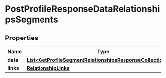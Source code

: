 # PostProfileResponseDataRelationshipsSegments

## Properties
Name | Type | Description | Notes
------------ | ------------- | ------------- | -------------
**data** | [**List&lt;GetProfileSegmentRelationshipsResponseCollectionData&gt;**](GetProfileSegmentRelationshipsResponseCollectionData.md) |  |  [optional]
**links** | [**RelationshipLinks**](RelationshipLinks.md) |  |  [optional]
